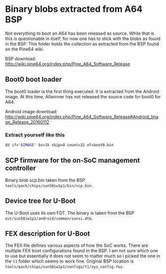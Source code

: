 # Binary blobs extracted from A64 BSP

Not everything to boot an A64 has been released as source. While that is
this is questionable in itself, for now one has to stick with the blobs
as found in the BSP. This folder holds the collection as extracted
from the BSP found on the Pine64 wiki.

BSP download: http://wiki.pine64.org/index.php/Pine_A64_Software_Release

## Boot0 boot loader

The boot0 loader is the first thing executed. It is extracted from the
Android image. At this time, Allwinner has not released the source code for
boot0 for A64.

Android image download: http://wiki.pine64.org/index.php/Pine_A64_Software_Release#Android_Image_Release_20160112

### Extract yourself like this

```bash
dd if="$IMAGE" bs=1k skip=8 count=32 of=boot0.bin
```

## SCP firmware for the on-SoC management controller

Binary blob scp.bin taken from the BSP `tools/pack/chips/sun50iw1p1/bin/scp.bin`.

## Device tree for U-Boot

The U-Boot uses its own FDT. The binary is taken from the BSP `out/sun50iw1p1/android/common/sunxi.dtb`.

## FEX description for U-Boot

The FEX file defines various aspects of how the SoC works. There are multiple
FEX boot configurations found in the BSP. I am not sure which one to use
but essentially it does not seem to matter much so i picked the one in the
`t1` folder which seems to work fine. Original BSP location is
`tools/pack/chips/sun50iw1p1/configs/t1/sys_config.fex`.

